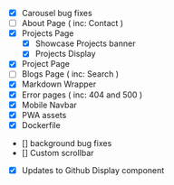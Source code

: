 - [x] Carousel bug fixes
- [ ] About Page ( inc: Contact )
- [x] Projects Page
  - [x] Showcase Projects banner
  - [x] Projects Display
- [x] Project Page
- [ ] Blogs Page ( inc: Search )
- [x] Markdown Wrapper
- [x] Error pages ( inc: 404 and 500 )
- [x] Mobile Navbar
- [x] PWA assets
- [x] Dockerfile
- [] background bug fixes
- [] Custom scrollbar
- [x] Updates to Github Display component

